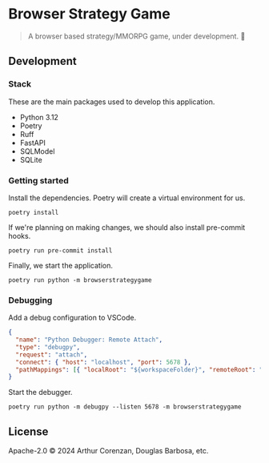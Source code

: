 # Browser Strategy Game

> A browser based strategy/MMORPG game, under development. 🚧

## Development

### Stack

These are the main packages used to develop this application.

- Python 3.12
- Poetry
- Ruff
- FastAPI
- SQLModel
- SQLite

### Getting started

Install the dependencies. Poetry will create a virtual environment for us.

```shell
poetry install
```

If we're planning on making changes, we should also install pre-commit hooks.

```shell
poetry run pre-commit install
```

Finally, we start the application.

```shell
poetry run python -m browserstrategygame
```

### Debugging

Add a debug configuration to VSCode.

```json
{
  "name": "Python Debugger: Remote Attach",
  "type": "debugpy",
  "request": "attach",
  "connect": { "host": "localhost", "port": 5678 },
  "pathMappings": [{ "localRoot": "${workspaceFolder}", "remoteRoot": "." }]
}
```

Start the debugger.

```shell
poetry run python -m debugpy --listen 5678 -m browserstrategygame
```

## License

Apache-2.0 ©️ 2024 Arthur Corenzan, Douglas Barbosa, etc.
